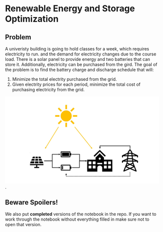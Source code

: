 # Renewable Energy and Storage Optimization

## Problem
A univeristy building is going to hold classes for a week, which requires electricity to run. and the demand for electricity changes due to the course load. There is a solar panel to provide energy and two batteries that can store it. Additionally, electricity can be purchased from the gird. The goal of the problem is to find the battery charge and discharge schedule that will:
1. Minimize the total electrity purchased from the grid.
2. Given electrity prices for each period, minimize the total cost of purchasing electricity from the grid. 

<img src="modeling2_pic.jpg" alt="Markdown Monster icon"/>
. 
 
## Beware Spoilers!
We also put **completed** versions of the  notebook in the repo. If you want to work through the notebook without everything filled in make sure not to open that version. 
